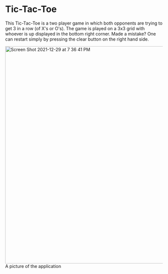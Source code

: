 # Tic-Tac-Toe

This Tic-Tac-Toe is a two player game in which both opponents are trying to get 3 in a row (of X's or O's). The game is played on a 3x3 grid with whoever is up displayed in the bottom right corner. Made a mistake? One can restart simply by pressing the clear button on the right hand side.  

<img width="693" alt="Screen Shot 2021-12-29 at 7 36 41 PM" src="https://user-images.githubusercontent.com/72236749/147714852-1fbc6d3b-68e7-451e-b97c-fef046df0af3.png">
A picture of the application
